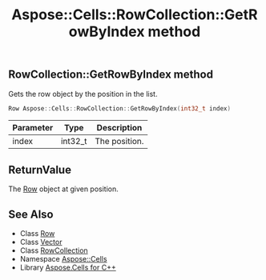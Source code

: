 ﻿---
title: Aspose::Cells::RowCollection::GetRowByIndex method
linktitle: GetRowByIndex
second_title: Aspose.Cells for C++ API Reference
description: 'Aspose::Cells::RowCollection::GetRowByIndex method. Gets the row object by the position in the list in C++.'
type: docs
weight: 800
url: /cpp/aspose.cells/rowcollection/getrowbyindex/
---
## RowCollection::GetRowByIndex method


Gets the row object by the position in the list.

```cpp
Row Aspose::Cells::RowCollection::GetRowByIndex(int32_t index)
```


| Parameter | Type | Description |
| --- | --- | --- |
| index | int32_t | The position. |

## ReturnValue

The [Row](../../row/) object at given position.

## See Also

* Class [Row](../../row/)
* Class [Vector](../../vector/)
* Class [RowCollection](../)
* Namespace [Aspose::Cells](../../)
* Library [Aspose.Cells for C++](../../../)
